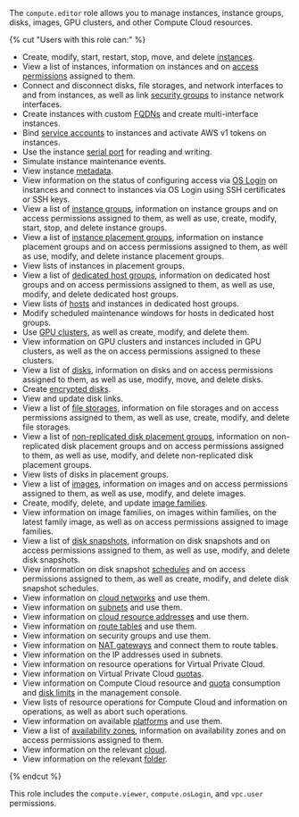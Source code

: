 The `compute.editor` role allows you to manage instances, instance groups, disks, images, GPU clusters, and other Compute Cloud resources.

{% cut "Users with this role can:" %}

* Create, modify, start, restart, stop, move, and delete [instances](../../compute/concepts/vm.md).
* View a list of instances, information on instances and on [access permissions](../../iam/concepts/access-control/index.md) assigned to them.
* Connect and disconnect disks, file storages, and network interfaces to and from instances, as well as link [security groups](../../vpc/concepts/security-groups.md) to instance network interfaces.
* Create instances with custom [FQDNs](../../vpc/concepts/address.md#fqdn) and create multi-interface instances.
* Bind [service accounts](../../iam/concepts/users/service-accounts.md) to instances and activate AWS v1 tokens on instances.
* Use the instance [serial port](../../compute/operations/vm-info/get-serial-port-output.md) for reading and writing.
* Simulate instance maintenance events.
* View instance [metadata](../../compute/concepts/vm-metadata.md).
* View information on the status of configuring access via [OS Login](../../organization/concepts/os-login.md) on instances and connect to instances via OS Login using SSH certificates or SSH keys.
* View a list of [instance groups](../../compute/concepts/instance-groups/index.md), information on instance groups and on access permissions assigned to them, as well as use, create, modify, start, stop, and delete instance groups.
* View a list of [instance placement groups](../../compute/concepts/placement-groups.md), information on instance placement groups and on access permissions assigned to them, as well as use, modify, and delete instance placement groups.
* View lists of instances in placement groups.
* View a list of [dedicated host groups](../../compute/concepts/dedicated-host.md#host-group-size), information on dedicated host groups and on access permissions assigned to them, as well as use, modify, and delete dedicated host groups.
* View lists of [hosts](../../compute/concepts/dedicated-host.md) and instances in dedicated host groups.
* Modify scheduled maintenance windows for hosts in dedicated host groups.
* Use [GPU clusters](../../compute/concepts/gpus.md#gpu-clusters), as well as create, modify, and delete them.
* View information on GPU clusters and instances included in GPU clusters, as well as the on access permissions assigned to these clusters.
* View a list of [disks](../../compute/concepts/disk.md), information on disks and on access permissions assigned to them, as well as use, modify, move, and delete disks.
* Create [encrypted disks](../../compute/concepts/disk.md#encryption).
* View and update disk links.
* View a list of [file storages](../../compute/concepts/filesystem.md), information on file storages and on access permissions assigned to them, as well as use, create, modify, and delete file storages.
* View a list of [non-replicated disk placement groups](../../compute/concepts/disk-placement-group.md), information on non-replicated disk placement groups and on access permissions assigned to them, as well as use, modify, and delete non-replicated disk placement groups.
* View lists of disks in placement groups.
* View a list of [images](../../compute/concepts/image.md), information on images and on access permissions assigned to them, as well as use, modify, and delete images.
* Create, modify, delete, and update [image families](../../compute/concepts/image.md#family).
* View information on image families, on images within families, on the latest family image, as well as on access permissions assigned to image families.
* View a list of [disk snapshots](../../compute/concepts/snapshot.md), information on disk snapshots and on access permissions assigned to them, as well as use, modify, and delete disk snapshots.
* View information on disk snapshot [schedules](../../compute/concepts/snapshot-schedule.md) and on access permissions assigned to them, as well as create, modify, and delete disk snapshot schedules.
* View information on [cloud networks](../../vpc/concepts/network.md#network) and use them.
* View information on [subnets](../../vpc/concepts/network.md#subnet) and use them.
* View information on [cloud resource addresses](../../vpc/concepts/address.md) and use them.
* View information on [route tables](../../vpc/concepts/routing.md#rt-vpc) and use them.
* View information on security groups and use them.
* View information on [NAT gateways](../../vpc/concepts/gateways.md) and connect them to route tables.
* View information on the IP addresses used in subnets.
* View information on resource operations for Virtual Private Cloud.
* View information on Virtual Private Cloud [quotas](../../vpc/concepts/limits.md#vpc-quotas).
* View information on Compute Cloud resource and [quota](../../compute/concepts/limits.md#compute-quotas) consumption and [disk limits](../../compute/concepts/limits.md#compute-limits-disks) in the management console.
* View lists of resource operations for Compute Cloud and information on operations, as well as abort such operations.
* View information on available [platforms](../../compute/concepts/vm-platforms.md) and use them.
* View a list of [availability zones](../../overview/concepts/geo-scope.md), information on availability zones and on access permissions assigned to them.
* View information on the relevant [cloud](../../resource-manager/concepts/resources-hierarchy.md#cloud).
* View information on the relevant [folder](../../resource-manager/concepts/resources-hierarchy.md#folder).

{% endcut %}

This role includes the `compute.viewer`, `compute.osLogin`, and `vpc.user` permissions.